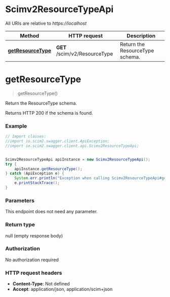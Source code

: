 # Scimv2ResourceTypeApi

All URIs are relative to *https://localhost*

Method | HTTP request | Description
------------- | ------------- | -------------
[**getResourceType**](Scimv2ResourceTypeApi.md#getResourceType) | **GET** /scim/v2/ResourceType | Return the ResourceType schema.


<a name="getResourceType"></a>
# **getResourceType**
> getResourceType()

Return the ResourceType schema.

Returns HTTP 200 if the schema is found.

### Example
```java
// Import classes:
//import io.scim2.swagger.client.ApiException;
//import io.scim2.swagger.client.api.Scimv2ResourceTypeApi;


Scimv2ResourceTypeApi apiInstance = new Scimv2ResourceTypeApi();
try {
    apiInstance.getResourceType();
} catch (ApiException e) {
    System.err.println("Exception when calling Scimv2ResourceTypeApi#getResourceType");
    e.printStackTrace();
}
```

### Parameters
This endpoint does not need any parameter.

### Return type

null (empty response body)

### Authorization

No authorization required

### HTTP request headers

 - **Content-Type**: Not defined
 - **Accept**: application/json, application/scim+json

